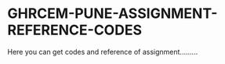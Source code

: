 # GHRCEM-PUNE-ASSIGNMENT-REFERENCE-CODES
Here you can get codes and reference of assignment.........
